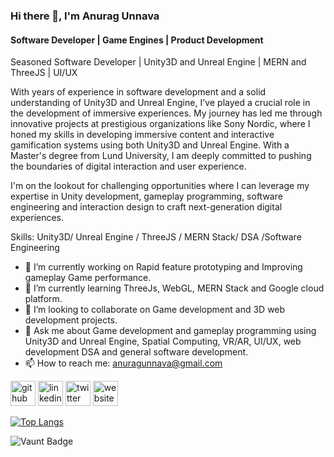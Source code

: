 ### Hi there 👋, I'm Anurag Unnava
#### Software Developer | Game Engines | Product Development
Seasoned Software Developer | Unity3D and Unreal Engine | MERN and ThreeJS | UI/UX 

With years of experience in software development and a solid understanding of Unity3D and Unreal Engine, I've played a crucial role in the development of immersive experiences. My journey has led me through innovative projects at prestigious organizations like Sony Nordic, where I honed my skills in developing immersive content and interactive gamification systems using both Unity3D and Unreal Engine. With a Master's degree from Lund University, I am deeply committed to pushing the boundaries of digital interaction and user experience. 

I'm on the lookout for challenging opportunities where I can leverage my expertise in Unity development, gameplay programming, software engineering and interaction design to craft next-generation digital experiences. 

Skills: Unity3D/ Unreal Engine / ThreeJS / MERN Stack/ DSA /Software Engineering

- 🔭 I’m currently working on Rapid feature prototyping and Improving gameplay Game performance. 
- 🌱 I’m currently learning ThreeJs, WebGL, MERN Stack and Google cloud platform. 
- 👯 I’m looking to collaborate on Game development and 3D web development projects. 
- 💬 Ask me about Game development and gameplay programming using Unity3D and Unreal Engine, Spatial Computing, VR/AR, UI/UX, web development DSA and general software development. 
- 📫 How to reach me: anuragunnava@gmail.com 


[<img src='https://cdn.jsdelivr.net/npm/simple-icons@3.0.1/icons/github.svg' alt='github' height='40'>](https://github.com/aunnava)  [<img src='https://cdn.jsdelivr.net/npm/simple-icons@3.0.1/icons/linkedin.svg' alt='linkedin' height='40'>](https://www.linkedin.com/in/https://www.linkedin.com/in/anuragunnava//)  [<img src='https://cdn.jsdelivr.net/npm/simple-icons@3.0.1/icons/twitter.svg' alt='twitter' height='40'>](https://twitter.com/https://twitter.com/anuragunnava)  [<img src='https://cdn.jsdelivr.net/npm/simple-icons@3.0.1/icons/icloud.svg' alt='website' height='40'>](https://anuragunnava.wixsite.com/thexranurag)  

[![Top Langs](https://github-readme-stats.vercel.app/api/top-langs/?username=aunnava)](https://github.com/anuraghazra/github-readme-stats)

![Vaunt Badge](https://api.vaunt.dev/v1/github/entities/aunnava/contributions?format=svg&private=true)  

